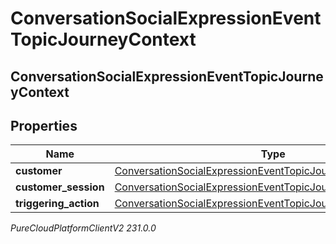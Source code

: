 # ConversationSocialExpressionEventTopicJourneyContext

## ConversationSocialExpressionEventTopicJourneyContext

## Properties

|Name | Type | Description | Notes|
|------------ | ------------- | ------------- | -------------|
| **customer** | [ConversationSocialExpressionEventTopicJourneyCustomer](ConversationSocialExpressionEventTopicJourneyCustomer) |  | [optional] |
| **customer_session** | [ConversationSocialExpressionEventTopicJourneyCustomerSession](ConversationSocialExpressionEventTopicJourneyCustomerSession) |  | [optional] |
| **triggering_action** | [ConversationSocialExpressionEventTopicJourneyAction](ConversationSocialExpressionEventTopicJourneyAction) |  | [optional] |



_PureCloudPlatformClientV2 231.0.0_
